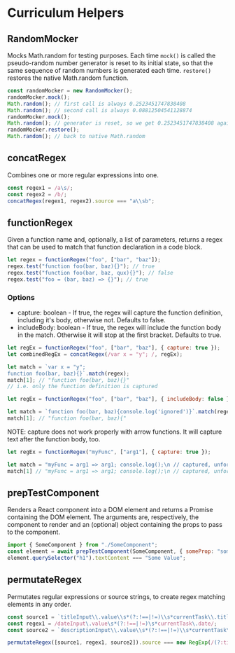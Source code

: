 # Curriculum Helpers

## RandomMocker

Mocks Math.random for testing purposes. Each time `mock()` is called the pseudo-random number generator is reset to its initial state, so that the same sequence of random numbers is generated each time. `restore()` restores the native Math.random function.

```javascript
const randomMocker = new RandomMocker();
randomMocker.mock();
Math.random(); // first call is always 0.2523451747838408
Math.random(); // second call is always 0.08812504541128874
randomMocker.mock();
Math.random(); // generator is reset, so we get 0.2523451747838408 again
randomMocker.restore();
Math.random(); // back to native Math.random
```

## concatRegex

Combines one or more regular expressions into one.

```javascript
const regex1 = /a\s/;
const regex2 = /b/;
concatRegex(regex1, regex2).source === "a\\sb";
```

## functionRegex

Given a function name and, optionally, a list of parameters, returns a regex that can be used to match that function declaration in a code block.

```javascript
let regex = functionRegex("foo", ["bar", "baz"]);
regex.test("function foo(bar, baz){}"); // true
regex.test("function foo(bar, baz, qux){}"); // false
regex.test("foo = (bar, baz) => {}"); // true
```

### Options

- capture: boolean - If true, the regex will capture the function definition, including it's body, otherwise not. Defaults to false.
- includeBody: boolean - If true, the regex will include the function body in the match. Otherwise it will stop at the first bracket. Defaults to true.

```javascript
let regEx = functionRegex("foo", ["bar", "baz"], { capture: true });
let combinedRegEx = concatRegex(/var x = "y"; /, regEx);

let match = `var x = "y";
function foo(bar, baz){}`.match(regex);
match[1]; // "function foo(bar, baz){}"
// i.e. only the function definition is captured
```

```javascript
let regEx = functionRegex("foo", ["bar", "baz"], { includeBody: false });

let match = `function foo(bar, baz){console.log('ignored')}`.match(regex);
match[1]; // "function foo(bar, baz){"
```

NOTE: capture does not work properly with arrow functions. It will capture text after the function body, too.

```javascript
let regEx = functionRegex("myFunc", ["arg1"], { capture: true });

let match = "myFunc = arg1 => arg1; console.log();\n // captured, unfortunately".match(regEx);
match[1] // "myFunc = arg1 => arg1; console.log();\n // captured, unfortunately"
```

## prepTestComponent

Renders a React component into a DOM element and returns a Promise containing the DOM element. The arguments are, respectively, the component to render and an (optional) object containing the props to pass to the component.

```javascript
import { SomeComponent } from "./SomeComponent";
const element = await prepTestComponent(SomeComponent, { someProp: "someValue" });
element.querySelector("h1").textContent === "Some Value";
```

## permutateRegex

Permutates regular expressions or source strings, to create regex matching elements in any order.

```javascript
const source1 = `titleInput\\.value\\s*(?:!==|!=)\\s*currentTask\\.title`;
const regex1 = /dateInput\.value\s*(?:!==|!=)\s*currentTask\.date/;
const source2 = `descriptionInput\\.value\\s*(?:!==|!=)\\s*currentTask\\.description`;

permutateRegex([source1, regex1, source2]).source === new RegExp(/(?:titleInput\.value\s*(?:!==|!=)\s*currentTask\.title\s*\|\|\s*dateInput\.value\s*(?:!==|!=)\s*currentTask\.date\s*\|\|\s*descriptionInput\.value\s*(?:!==|!=)\s*currentTask\.description|dateInput\.value\s*(?:!==|!=)\s*currentTask\.date\s*\|\|\s*titleInput\.value\s*(?:!==|!=)\s*currentTask\.title\s*\|\|\s*descriptionInput\.value\s*(?:!==|!=)\s*currentTask\.description|descriptionInput\.value\s*(?:!==|!=)\s*currentTask\.description\s*\|\|\s*titleInput\.value\s*(?:!==|!=)\s*currentTask\.title\s*\|\|\s*dateInput\.value\s*(?:!==|!=)\s*currentTask\.date|titleInput\.value\s*(?:!==|!=)\s*currentTask\.title\s*\|\|\s*descriptionInput\.value\s*(?:!==|!=)\s*currentTask\.description\s*\|\|\s*dateInput\.value\s*(?:!==|!=)\s*currentTask\.date|dateInput\.value\s*(?:!==|!=)\s*currentTask\.date\s*\|\|\s*descriptionInput\.value\s*(?:!==|!=)\s*currentTask\.description\s*\|\|\s*titleInput\.value\s*(?:!==|!=)\s*currentTask\.title|descriptionInput\.value\s*(?:!==|!=)\s*currentTask\.description\s*\|\|\s*dateInput\.value\s*(?:!==|!=)\s*currentTask\.date\s*\|\|\s*titleInput\.value\s*(?:!==|!=)\s*currentTask\.title)/).source;
```
